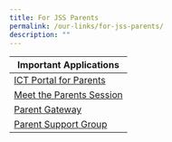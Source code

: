 ```yaml
---
title: For JSS Parents
permalink: /our-links/for-jss-parents/
description: ""
---
```

| Important Applications | 
| -------- | 
| [ICT Portal for Parents](https://sites.google.com/moe.edu.sg/jssparentsportal) | 
| [Meet the Parents Session](https://www.jurongsec.moe.edu.sg/our-students/meet-the-parents-session/) |
| [Parent Gateway](https://pg.moe.edu.sg/) |
| [Parent Support Group](https://www.jurongsec.moe.edu.sg/our-identity/jss-family/parent-support-group/) |